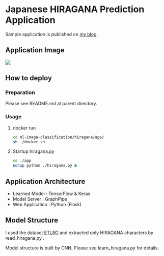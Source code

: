 # Japanese HIRAGANA Prediction Application

Sample application is published on [my blog](https://www.scpepper.tokyo/2019/01/16/post-244/).


## Application Image

<img class="aligncenter size-full" src="https://drive.google.com/uc?export=view&id=1ff-ZQe95G--1t4MAL7l4EVcQR0nGanIV">


## How to deploy

### Preparation

Please see README.md at parent directory.

### Usage
1. docker run

   ```bash
   cd ml-image-classification/hiragana/app/
   sh ./docker.sh
   ```

1. Startup hiragana.py

   ```bash
   cd ./app
   nohup python ./hiragana.py &
   ```
   
   
## Application Architecture

- Learned Model : TensorFlow & Keras
- Model Server : GraphPipe
- Web Application : Python (Flask)



## Model Structure

I used the dataset [ETL8G](http://etlcdb.db.aist.go.jp/?page_id=2461&lang=ja) and extracted only HIRAGANA characters by read_hiragana.py .

Model structure is built by CNN. Please see learn_hiragana.py for details.


